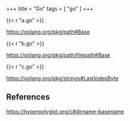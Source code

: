 +++
title = "Go"
tags = [ "go" ]
+++

{{< r "a.go" >}}

<https://golang.org/pkg/path#Base>

{{< r "b.go" >}}

<https://golang.org/pkg/path/filepath#Base>

{{< r "c.go" >}}

<https://golang.org/pkg/strings#LastIndexByte>

## References

<https://hyperpolyglot.org/c#dirname-basename>
